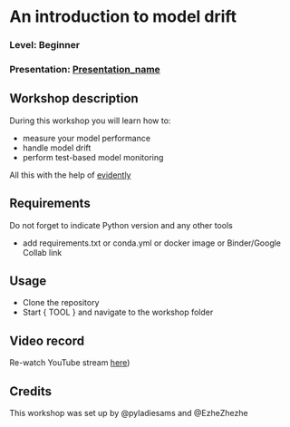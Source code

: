 
# An introduction to model drift
### Level: Beginner
### Presentation: [Presentation_name](workshop/Presentation_template.pptx)

## Workshop description
During this workshop you will learn how to:
* measure your model performance
* handle model drift
* perform test-based model monitoring

All this with the help of [evidently](https://github.com/evidentlyai/evidently)

## Requirements
Do not forget to indicate Python version and any other tools
+ add requirements.txt or conda.yml or docker image or Binder/Google Collab link

## Usage
* Clone the repository
* Start { TOOL } and navigate to the workshop folder

## Video record
Re-watch YouTube stream [here](https://youtu.be/gyvB44gQWQE))

## Credits
This workshop was set up by @pyladiesams and @EzheZhezhe
